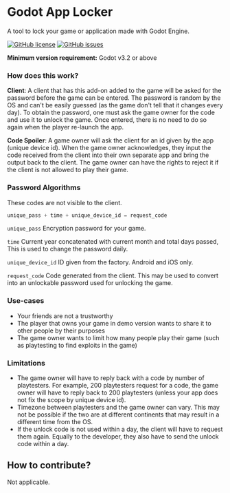 # Godot App Locker
A tool to lock your game or application made with Godot Engine.

[![GitHub license](https://img.shields.io/github/license/Firstject/godot-app-locker)](https://github.com/Firstject/godot-app-locker/blob/master/LICENSE)
[![GitHub issues](https://img.shields.io/github/issues/Firstject/godot-app-locker)](https://github.com/Firstject/godot-app-locker/issues)

**Minimum version requirement:** Godot v3.2 or above

### How does this work?

**Client**: A client that has this add-on added to the game will be asked for the password before the game can be entered. The password is random by the OS and can't be easily guessed (as the game don't tell that it changes every day). To obtain the password, one must ask the game owner for the code and use it to unlock the game. Once entered, there is no need to do so again when the player re-launch the app.

**Code Spoiler**: A game owner will ask the client for an id given by the app (unique device id). When the game owner acknowledges, they input the code received from the client into their own separate app and bring the output back to the client. The game owner can have the rights to reject it if the client is not allowed to play their game.

### Password Algorithms

These codes are not visible to the client.

```py
unique_pass + time + unique_device_id = request_code
```

``unique_pass`` Encryption password for your game.

``time`` Current year concatenated with current month and total days passed, This is used to change the password daily.

``unique_device_id`` ID given from the factory. Android and iOS only.

``request_code`` Code generated from the client. This may be used to convert into an unlockable password used for unlocking the game.

### Use-cases
- Your friends are not a trustworthy
- The player that owns your game in demo version wants to share it to other people by their purposes
- The game owner wants to limit how many people play their game (such as playtesting to find exploits in the game)

### Limitations
- The game owner will have to reply back with a code by number of playtesters. For example, 200 playtesters request for a code, the game owner will have to reply back to 200 playtesters (unless your app does not fix the scope by unique device id).
- Timezone between playtesters and the game owner can vary. This may not be possible if the two are at different continents that may result in a different time from the OS.
- If the unlock code is not used within a day, the client will have to request them again. Equally to the developer, they also have to send the unlock code within a day. 

## How to contribute?
Not applicable.
